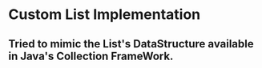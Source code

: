# Custom List Implementation

## Tried to mimic the List's DataStructure available in Java's Collection FrameWork.
